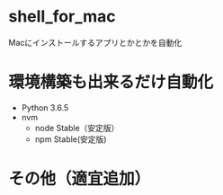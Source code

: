 # shell_for_mac
Macにインストールするアプリとかとかを自動化

# 環境構築も出来るだけ自動化
- Python 3.6.5
- nvm
  - node Stable（安定版）
  - npm Stable(安定版)
  
# その他（適宜追加）
